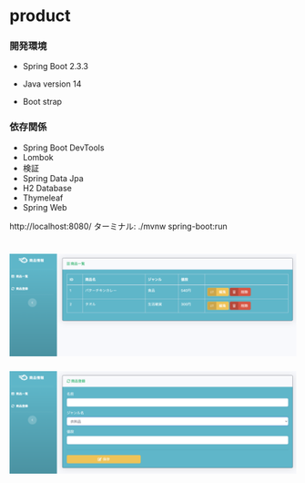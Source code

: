 # product

### 開発環境
- Spring Boot 2.3.3
- Java version 14

- Boot strap

### 依存関係
- Spring Boot DevTools
- Lombok
- 検証
- Spring Data Jpa
- H2 Database
- Thymeleaf
- Spring Web

http://localhost:8080/
ターミナル: ./mvnw spring-boot:run

![main](img/product1.png)
==============================
![main2](img/product2.png)

